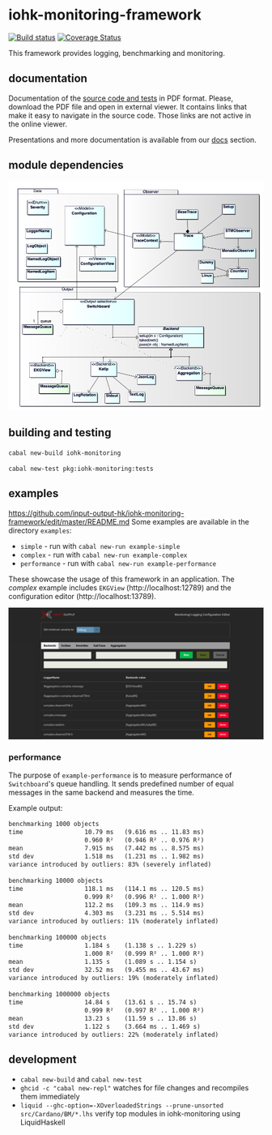 # iohk-monitoring-framework

[![Build status](https://badge.buildkite.com/1cc7939a1fed4972c15b8f87d510e0404b0eb65d73cfd1e30b.svg?branch=master)](https://buildkite.com/input-output-hk/iohk-monitoring-framework)
[![Coverage Status](https://coveralls.io/repos/github/input-output-hk/iohk-monitoring-framework/badge.svg?branch=master)](https://coveralls.io/github/input-output-hk/iohk-monitoring-framework?branch=master)

This framework provides logging, benchmarking and monitoring.

## documentation

Documentation of the [source code and tests](docs/IOHK-Monitoring.pdf) in PDF format. Please, download the PDF file and open in external viewer. It contains links that make it easy to navigate in the source code. Those links are not active in the online viewer.

Presentations and more documentation is available from our [docs](https://input-output-hk.github.io/iohk-monitoring-framework/) section.

## module dependencies

![Overview of modules](docs/OverviewModules.png)

## building and testing

`cabal new-build iohk-monitoring`

`cabal new-test pkg:iohk-monitoring:tests`

## examples
https://github.com/input-output-hk/iohk-monitoring-framework/edit/master/README.md
Some examples are available in the directory `examples`:
* `simple`  -  run with `cabal new-run example-simple`
* `complex`  -  run with `cabal new-run example-complex`
* `performance` - run with `cabal new-run example-performance`

These showcase the usage of this framework in an application. The *complex* example includes `EKGView` (http://localhost:12789) and the configuration editor (http://localhost:13789).

![Edit runtime configuration](docs/ConfigEditor.png)

### performance

The purpose of `example-performance` is to measure performance of `Switchboard`'s queue handling. It sends predefined number of equal messages in the same backend and measures the time.

Example output:

```
benchmarking 1000 objects
time                 10.79 ms   (9.616 ms .. 11.83 ms)
                     0.960 R²   (0.946 R² .. 0.976 R²)
mean                 7.915 ms   (7.442 ms .. 8.575 ms)
std dev              1.518 ms   (1.231 ms .. 1.982 ms)
variance introduced by outliers: 83% (severely inflated)

benchmarking 10000 objects
time                 118.1 ms   (114.1 ms .. 120.5 ms)
                     0.999 R²   (0.996 R² .. 1.000 R²)
mean                 112.2 ms   (109.3 ms .. 114.9 ms)
std dev              4.303 ms   (3.231 ms .. 5.514 ms)
variance introduced by outliers: 11% (moderately inflated)

benchmarking 100000 objects
time                 1.184 s    (1.138 s .. 1.229 s)
                     1.000 R²   (0.999 R² .. 1.000 R²)
mean                 1.135 s    (1.089 s .. 1.154 s)
std dev              32.52 ms   (9.455 ms .. 43.67 ms)
variance introduced by outliers: 19% (moderately inflated)

benchmarking 1000000 objects
time                 14.84 s    (13.61 s .. 15.74 s)
                     0.999 R²   (0.997 R² .. 1.000 R²)
mean                 13.23 s    (11.59 s .. 13.86 s)
std dev              1.122 s    (3.664 ms .. 1.469 s)
variance introduced by outliers: 22% (moderately inflated)

```

## development

* `cabal new-build` and `cabal new-test`
* `ghcid -c "cabal new-repl"` watches for file changes and recompiles them immediately
* `liquid --ghc-option=-XOverloadedStrings --prune-unsorted src/Cardano/BM/*.lhs` verify top modules in iohk-monitoring using LiquidHaskell
